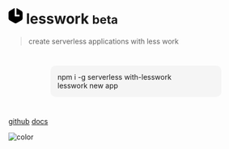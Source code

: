

<h1>
    <svg xmlns="http://www.w3.org/2000/svg" width="28" height="32" viewBox="0 0 244 261">
    <path fill="#000000" fill-rule="evenodd" d="M194,43.8564065 L271.243557,88.4529946 C283.6196,95.5983064 291.243557,108.803387 291.243557,123.094011 L291.243557,216.905989 C291.243557,231.196613 283.6196,244.401694 271.243557,251.547005 L190,298.452995 C177.623957,305.598306 162.376043,305.598306 150,298.452995 L68.7564435,251.547005 C56.3804004,244.401694 48.7564435,231.196613 48.7564435,216.905989 L48.7564435,123.094011 C48.7564435,108.803387 56.3804004,95.5983064 68.7564435,88.4529946 L146,43.8564065 C148.869756,42.1995522 152.539298,43.1828031 154.196152,46.0525589 C154.722762,46.9646741 155,47.9993389 155,49.0525589 L155,175 C155,180.522847 159.477153,185 165,185 L228.644469,185 C233.909108,185 238.272122,180.918168 238.622321,175.66519 L239.288987,165.66519 C239.656362,160.154575 235.486941,155.389523 229.976326,155.022148 C229.754903,155.007387 229.53305,155 229.311136,155 L191,155 C187.686292,155 185,152.313708 185,149 L185,49.0525589 C185,45.7388504 187.686292,43.0525589 191,43.0525589 C192.05322,43.0525589 193.087885,43.3297965 194,43.8564065 Z" transform="translate(-48 -43)"/>
    </svg>
    lesswork <small>beta</small>
 </h1>

> create serverless applications with less work



<div style="text-align:left;padding:14px;margin:40px auto;width:310px;background:rgba(0,0,0,.03);border-radius:10px;">
npm i -g serverless with-lesswork<br>
lesswork new app
</div>


[github](https://github.com/lessworkjs/lesswork)
[docs](/installation)


![color](#f0f0f0)